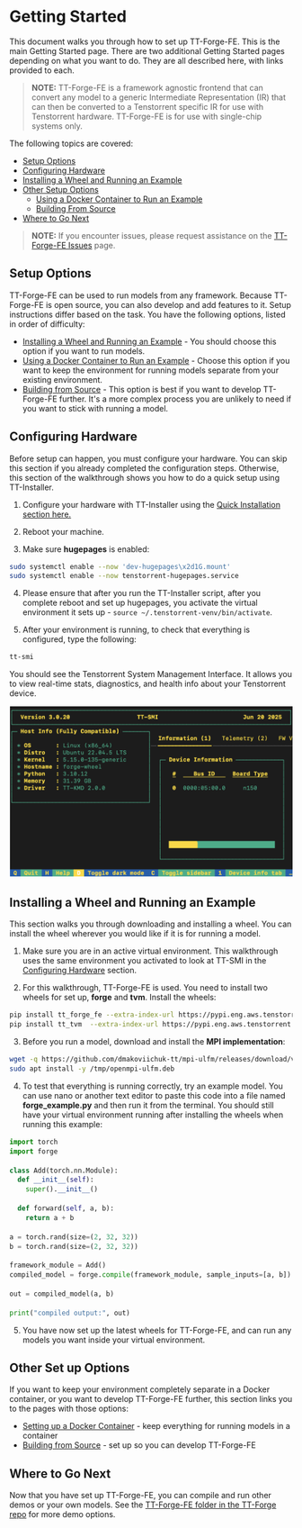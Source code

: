 # Getting Started
This document walks you through how to set up TT-Forge-FE. This is the main Getting Started page. There are two additional Getting Started pages depending on what you want to do. They are all described here, with links provided to each.

> **NOTE:** TT-Forge-FE is a framework agnostic frontend  that can convert any model to a generic
> Intermediate Representation (IR) that can then be converted to a Tenstorrent specific IR for use with
> Tenstorrent hardware. TT-Forge-FE is for use with single-chip systems only.

The following topics are covered:

* [Setup Options](#setup-options)
* [Configuring Hardware](#configuring-hardware)
* [Installing a Wheel and Running an Example](#installing-a-wheel-and-running-an-example)
* [Other Setup Options](#other-set-up-options)
    * [Using a Docker Container to Run an Example](getting_started_docker.md)
    * [Building From Source](getting_started_build_from_source.md)
* [Where to Go Next](#where-to-go-next)

> **NOTE:** If you encounter issues, please request assistance on the
>[TT-Forge-FE Issues](https://github.com/tenstorrent/tt-forge-fe/issues) page.

## Setup Options
TT-Forge-FE can be used to run models from any framework. Because TT-Forge-FE is open source, you can also develop and add features to it. Setup instructions differ based on the task. You have the following options, listed in order of difficulty:
* [Installing a Wheel and Running an Example](#installing-a-wheel-and-running-an-example) - You should choose this option if you want to run models.
* [Using a Docker Container to Run an Example](getting_started_docker.md) - Choose this option if you want to keep the environment for running models separate from your existing environment.
* [Building from Source](getting_started_build_from_source.md) - This option is best if you want to develop TT-Forge-FE further. It's a more complex process you are unlikely to need if you want to stick with running a model.

## Configuring Hardware
Before setup can happen, you must configure your hardware. You can skip this section if you already completed the configuration steps. Otherwise, this section of the walkthrough shows you how to do a quick setup using TT-Installer.

1. Configure your hardware with TT-Installer using the [Quick Installation section here.](https://docs.tenstorrent.com/getting-started/README.html#quick-installation)

2. Reboot your machine.

3. Make sure **hugepages** is enabled:

```bash
sudo systemctl enable --now 'dev-hugepages\x2d1G.mount'
sudo systemctl enable --now tenstorrent-hugepages.service
```

4. Please ensure that after you run the TT-Installer script, after you complete reboot and set up hugepages, you activate the virtual environment it sets up - ```source ~/.tenstorrent-venv/bin/activate```.

5. After your environment is running, to check that everything is configured, type the following:

```bash
tt-smi
```

You should see the Tenstorrent System Management Interface. It allows you to view real-time stats, diagnostics, and health info about your Tenstorrent device.

![TT-SMI](./imgs/tt_smi.png)

## Installing a Wheel and Running an Example

This section walks you through downloading and installing a wheel. You can install the wheel wherever you would like if it is for running a model.

1. Make sure you are in an active virtual environment. This walkthrough uses the same environment you activated to look at TT-SMI in the [Configuring Hardware](#configuring-hardware) section.

2. For this walkthrough, TT-Forge-FE is used. You need to install two wheels for set up, **forge** and **tvm**. Install the wheels:

```bash
pip install tt_forge_fe --extra-index-url https://pypi.eng.aws.tenstorrent.com/
pip install tt_tvm  --extra-index-url https://pypi.eng.aws.tenstorrent.com/
```

3. Before you run a model, download and install the **MPI implementation**:

```bash
wget -q https://github.com/dmakoviichuk-tt/mpi-ulfm/releases/download/v5.0.7-ulfm/openmpi-ulfm_5.0.7-1_amd64.deb -O /tmp/openmpi-ulfm.deb && \
sudo apt install -y /tmp/openmpi-ulfm.deb
```

4. To test that everything is running correctly, try an example model. You can use nano or another text editor to paste this code into a file named **forge_example.py** and then run it from the terminal. You should still have your virtual environment running after installing the wheels when running this example:

```python
import torch
import forge

class Add(torch.nn.Module):
  def __init__(self):
    super().__init__()

  def forward(self, a, b):
    return a + b

a = torch.rand(size=(2, 32, 32))
b = torch.rand(size=(2, 32, 32))

framework_module = Add()
compiled_model = forge.compile(framework_module, sample_inputs=[a, b])

out = compiled_model(a, b)

print("compiled output:", out)
```

5. You have now set up the latest wheels for TT-Forge-FE, and can run any models you want inside your virtual environment.

## Other Set up Options
If you want to keep your environment completely separate in a Docker container, or you want to develop TT-Forge-FE further, this section links you to the pages with those options:

* [Setting up a Docker Container](getting_started_docker.md) - keep everything for running models in a container
* [Building from Source](getting_started_build_from_source.md) - set up so you can develop TT-Forge-FE

## Where to Go Next

Now that you have set up TT-Forge-FE, you can compile and run other demos or your own models. See the [TT-Forge-FE folder in the TT-Forge repo](https://github.com/tenstorrent/tt-forge/tree/main/demos/tt-forge-fe) for more demo options.
